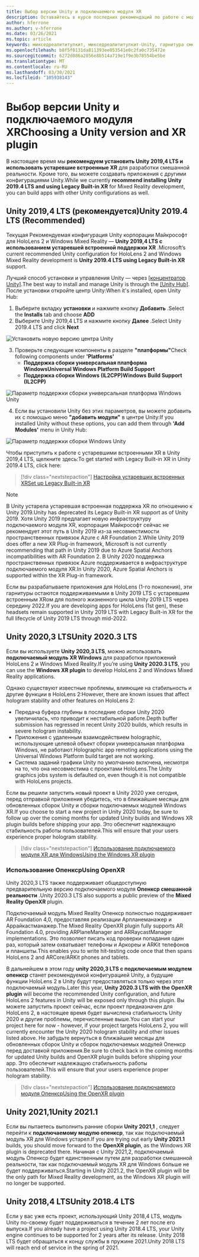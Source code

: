 ```yaml
---
title: Выбор версии Unity и подключаемого модуля XR
description: Оставайтесь в курсе последних рекомендаций по работе с модулями Unity и XR для разработки приложений HoloLens.
author: hferrone
ms.author: v-hferrone
ms.date: 03/26/2021
ms.topic: article
keywords: микседреалититулкит, микседреалититулкит-Unity, гарнитура смешанной реальности, гарнитура Windows Mixed Reality, гарнитура виртуальной реальности, Unity
ms.openlocfilehash: b8f5f0131da811393ee053541e0c2fa0c735472e
ms.sourcegitcommit: 6272d086a2856e8b514a719e1f9e3b78554be5be
ms.translationtype: MT
ms.contentlocale: ru-RU
ms.lasthandoff: 03/30/2021
ms.locfileid: "105938143"
---
```

# <a name="choosing-a-unity-version-and-xr-plugin"></a><span data-ttu-id="84e25-104">Выбор версии Unity и подключаемого модуля XR</span><span class="sxs-lookup"><span data-stu-id="84e25-104">Choosing a Unity version and XR plugin</span></span>

<span data-ttu-id="84e25-105">В настоящее время мы **рекомендуем установить Unity 2019,4 LTS и использовать устаревшие встроенные XR** для разработки смешанной реальности. Кроме того, вы можете создавать приложения с другими конфигурациями Unity.</span><span class="sxs-lookup"><span data-stu-id="84e25-105">While we currently **recommend installing Unity 2019.4 LTS and using Legacy Built-in XR** for Mixed Reality development, you can build apps with other Unity configurations as well.</span></span>

## <a name="unity-20194-lts-recommended"></a><span data-ttu-id="84e25-106">Unity 2019,4 LTS (рекомендуется)</span><span class="sxs-lookup"><span data-stu-id="84e25-106">Unity 2019.4 LTS (Recommended)</span></span>

<span data-ttu-id="84e25-107">Текущая Рекомендуемая конфигурация Unity корпорации Майкрософт для HoloLens 2 и Windows Mixed Reality — **Unity 2019,4 LTS с использованием устаревшей встроенной поддержки XR** .</span><span class="sxs-lookup"><span data-stu-id="84e25-107">Microsoft’s current recommended Unity configuration for HoloLens 2 and Windows Mixed Reality development is **Unity 2019.4 LTS using Legacy Built-in XR** support.</span></span>

<span data-ttu-id="84e25-108">Лучший способ установки и управления Unity — через <a href="https://unity3d.com/get-unity/download" target="_blank">[концентратор Unity]</a>.</span><span class="sxs-lookup"><span data-stu-id="84e25-108">The best way to install and manage Unity is through the <a href="https://unity3d.com/get-unity/download" target="_blank">[Unity Hub]</a>.</span></span> <span data-ttu-id="84e25-109">После установки откройте центр Unity:</span><span class="sxs-lookup"><span data-stu-id="84e25-109">When it's installed, open Unity Hub:</span></span>

1. <span data-ttu-id="84e25-110">Выберите вкладку **установки** и нажмите кнопку **Добавить** .</span><span class="sxs-lookup"><span data-stu-id="84e25-110">Select the **Installs** tab and choose **ADD**</span></span>
2. <span data-ttu-id="84e25-111">Выберите Unity 2019,4 LTS и нажмите кнопку **Далее** .</span><span class="sxs-lookup"><span data-stu-id="84e25-111">Select Unity 2019.4 LTS and click **Next**</span></span>

![Установить новую версию центра Unity](images/unity-hub-img-01.png)

3. <span data-ttu-id="84e25-113">Проверьте следующие компоненты в разделе **"платформы"**</span><span class="sxs-lookup"><span data-stu-id="84e25-113">Check following components under **'Platforms'**</span></span>
    * <span data-ttu-id="84e25-114">**Поддержка сборки универсальная платформа Windows**</span><span class="sxs-lookup"><span data-stu-id="84e25-114">**Universal Windows Platform Build Support**</span></span> 
    * <span data-ttu-id="84e25-115">**Поддержка сборки Windows (IL2CPP)**</span><span class="sxs-lookup"><span data-stu-id="84e25-115">**Windows Build Support (IL2CPP)**</span></span>

![Параметр поддержки сборки универсальная платформа Windows Unity](../images/Unity_Install_Option_UWP.png)

4. <span data-ttu-id="84e25-117">Если вы установили Unity без этих параметров, вы можете добавить их с помощью меню **"добавить модули"** в центре Unity:</span><span class="sxs-lookup"><span data-stu-id="84e25-117">If you installed Unity without these options, you can add them through **'Add Modules'** menu in Unity Hub:</span></span>

![Параметр поддержки сборки Windows Unity](../images/Unity_Install_Option_UWP2.png)

<span data-ttu-id="84e25-119">Чтобы приступить к работе с устаревшими встроенными XR в Unity 2019,4 LTS, щелкните здесь:</span><span class="sxs-lookup"><span data-stu-id="84e25-119">To get started with Legacy Built-in XR in Unity 2019.4 LTS, click here:</span></span>

> [!div class="nextstepaction"]
> [<span data-ttu-id="84e25-120">Настройка устаревших встроенных XR</span><span class="sxs-lookup"><span data-stu-id="84e25-120">Set up Legacy Built-in XR</span></span>](legacy-xr-support.md)

> [!NOTE]
> <span data-ttu-id="84e25-121">В Unity устарела устаревшая встроенная поддержка XR по отношению к Unity 2019.</span><span class="sxs-lookup"><span data-stu-id="84e25-121">Unity has deprecated its Legacy Built-in XR support as of Unity 2019.</span></span>  <span data-ttu-id="84e25-122">Хотя Unity 2019 предлагает новую инфраструктуру подключаемого модуля XR, корпорация Майкрософт сейчас не рекомендует этот путь в Unity 2019 из-за несовместимости пространственных привязок Azure с AR Foundation 2.</span><span class="sxs-lookup"><span data-stu-id="84e25-122">While Unity 2019 does offer a new XR Plug-in framework, Microsoft is not currently recommending that path in Unity 2019 due to Azure Spatial Anchors incompatibilities with AR Foundation 2.</span></span>  <span data-ttu-id="84e25-123">В Unity 2020 поддержка пространственных привязок Azure поддерживается в инфраструктуре подключаемого модуля XR.</span><span class="sxs-lookup"><span data-stu-id="84e25-123">In Unity 2020, Azure Spatial Anchors is supported within the XR Plug-in framework.</span></span>

<span data-ttu-id="84e25-124">Если вы разрабатываете приложения для HoloLens (1-го поколения), эти гарнитуры остаются поддерживаемыми в Unity 2019 LTS с устаревшим встроенным XRом для полного жизненного цикла Unity 2019 LTS через середину 2022.</span><span class="sxs-lookup"><span data-stu-id="84e25-124">If you are developing apps for HoloLens (1st gen), these headsets remain supported in Unity 2019 LTS with Legacy Built-in XR for the full lifecycle of Unity 2019 LTS through mid-2022.</span></span>

## <a name="unity-20203-lts"></a><span data-ttu-id="84e25-125">Unity 2020,3 LTS</span><span class="sxs-lookup"><span data-stu-id="84e25-125">Unity 2020.3 LTS</span></span> 

<span data-ttu-id="84e25-126">Если вы используете **Unity 2020,3 LTS**, можно использовать **подключаемый модуль XR Windows** для разработки приложений HoloLens 2 и Windows Mixed Reality.</span><span class="sxs-lookup"><span data-stu-id="84e25-126">If you’re using **Unity 2020.3 LTS**, you can use the **Windows XR plugin** to develop HoloLens 2 and Windows Mixed Reality applications.</span></span>

<span data-ttu-id="84e25-127">Однако существуют известные проблемы, влияющие на стабильность и другие функции в HoloLens 2:</span><span class="sxs-lookup"><span data-stu-id="84e25-127">However, there are known issues that affect hologram stability and other features on HoloLens 2:</span></span> 

* <span data-ttu-id="84e25-128">Передача буфера глубины в последние сборки Unity 2020 увеличилась, что приводит к нестабильной работе.</span><span class="sxs-lookup"><span data-stu-id="84e25-128">Depth buffer submission has regressed in recent Unity 2020 builds, which results in severe hologram instability.</span></span>
* <span data-ttu-id="84e25-129">Приложения с удаленным взаимодействием holographic, использующие целевой объект сборки универсальная платформа Windows, не работают.</span><span class="sxs-lookup"><span data-stu-id="84e25-129">Holographic app remoting applications using the Universal Windows Platform build target are not working.</span></span>
* <span data-ttu-id="84e25-130">Система заданий графики Unity по умолчанию включена, несмотря на то, что она несовместима с проектами HoloLens.</span><span class="sxs-lookup"><span data-stu-id="84e25-130">The Unity graphics jobs system is defaulted on, even though it is not compatible with HoloLens projects.</span></span>

<span data-ttu-id="84e25-131">Если вы решили запустить новый проект в Unity 2020 уже сегодня, перед отправкой приложения убедитесь, что в ближайшие месяцы для обновленных сборок Unity и сборки подключаемых модулей Windows XR.</span><span class="sxs-lookup"><span data-stu-id="84e25-131">If you choose to start a new project in Unity 2020 today, be sure to follow up over the coming months for updated Unity builds and Windows XR plugin builds before shipping your app.</span></span>  <span data-ttu-id="84e25-132">Это обеспечит надлежащую стабильность работы пользователей.</span><span class="sxs-lookup"><span data-stu-id="84e25-132">This will ensure that your users experience proper hologram stability.</span></span>

> [!div class="nextstepaction"]
> [<span data-ttu-id="84e25-133">Использование подключаемого модуля XR для Windows</span><span class="sxs-lookup"><span data-stu-id="84e25-133">Using the Windows XR plugin</span></span>](windows-xr-plugin.md)

### <a name="using-openxr"></a><span data-ttu-id="84e25-134">Использование Опенкср</span><span class="sxs-lookup"><span data-stu-id="84e25-134">Using OpenXR</span></span>

<span data-ttu-id="84e25-135">Unity 2020,3 LTS также поддерживает общедоступную предварительную версию подключаемого модуля **Опенкср смешанной реальности** .</span><span class="sxs-lookup"><span data-stu-id="84e25-135">Unity 2020.3 LTS also supports a public preview of the **Mixed Reality OpenXR** plugin.</span></span>

<span data-ttu-id="84e25-136">Подключаемый модуль Mixed Reality Опенкср полностью поддерживает AR Foundation 4,0, предоставляя реализации Арпланеманажер и Аррайкастманажер.</span><span class="sxs-lookup"><span data-stu-id="84e25-136">The Mixed Reality OpenXR plugin fully supports AR Foundation 4.0, providing ARPlaneManager and ARRaycastManager implementations.</span></span> <span data-ttu-id="84e25-137">Это позволяет писать код проверки попадания один раз, который затем охватывает телефоны и Аркореы и ARKit телефонов и планшеты.</span><span class="sxs-lookup"><span data-stu-id="84e25-137">This enables you to write hit-testing code once that then spans HoloLens 2 and ARCore/ARKit phones and tablets.</span></span> 

<span data-ttu-id="84e25-138">В дальнейшем в этом году **unity 2020,3 LTS с подключаемым модулем опенкср** станет рекомендуемой конфигурацией Unity, а будущие функции HoloLens 2 в Unity будут предоставляться только через этот подключаемый модуль.</span><span class="sxs-lookup"><span data-stu-id="84e25-138">Later this year, **Unity 2020.3 LTS with the OpenXR plugin** will become the recommended Unity configuration, and future HoloLens 2 features in Unity will be exposed only through this plugin.</span></span>  <span data-ttu-id="84e25-139">Вы можете запустить проект сейчас, если проект предназначен для HoloLens 2, в настоящее время будет вычислена стабильность Unity 2020 и другие проблемы, перечисленные выше.</span><span class="sxs-lookup"><span data-stu-id="84e25-139">You can start your project here for now - however, if your project targets HoloLens 2, you will currently encounter the Unity 2020 hologram stability and other issues listed above.</span></span>  <span data-ttu-id="84e25-140">Не забудьте вернуться в ближайшие месяцы для обновленных сборок Unity и сборок подключаемых модулей Опенкср перед доставкой приложения.</span><span class="sxs-lookup"><span data-stu-id="84e25-140">Be sure to check back in the coming months for updated Unity builds and OpenXR plugin builds before shipping your app.</span></span>  <span data-ttu-id="84e25-141">Это обеспечит надлежащую стабильность работы пользователей.</span><span class="sxs-lookup"><span data-stu-id="84e25-141">This will ensure that your users experience proper hologram stability.</span></span> 

> [!div class="nextstepaction"]
> [<span data-ttu-id="84e25-142">Использование подключаемого модуля Опенкср</span><span class="sxs-lookup"><span data-stu-id="84e25-142">Using the OpenXR plugin</span></span>](openxr-getting-started.md)

## <a name="unity-20211"></a><span data-ttu-id="84e25-143">Unity 2021,1</span><span class="sxs-lookup"><span data-stu-id="84e25-143">Unity 2021.1</span></span>

<span data-ttu-id="84e25-144">Если вы пытаетесь выполнить ранние сборки **Unity 2021,1** , следует перейти к **подключаемому модулю опенкср**, так как подключаемый модуль XR для Windows устарел.</span><span class="sxs-lookup"><span data-stu-id="84e25-144">If you are trying out early **Unity 2021.1** builds, you should move forward to the **OpenXR plugin**, as the Windows XR plugin is deprecated there.</span></span>  <span data-ttu-id="84e25-145">Начиная с Unity 2021,2, подключаемый модуль Опенкср будет единственным путем для разработки смешанной реальности, так как подключаемый модуль XR для Windows больше не будет поддерживаться.</span><span class="sxs-lookup"><span data-stu-id="84e25-145">Starting in Unity 2021.2, the OpenXR plugin will be the only path for Mixed Reality development, as the Windows XR plugin will no longer be supported.</span></span>

## <a name="unity-20184-lts"></a><span data-ttu-id="84e25-146">Unity 2018,4 LTS</span><span class="sxs-lookup"><span data-stu-id="84e25-146">Unity 2018.4 LTS</span></span>

<span data-ttu-id="84e25-147">Если у вас уже есть проект, использующий Unity 2018,4 LTS, модуль Unity по-своему будет поддерживаться в течение 2 лет после его выпуска.</span><span class="sxs-lookup"><span data-stu-id="84e25-147">If you already have a project using Unity 2018.4 LTS, your Unity engine continues to be supported for 2 years after its release.</span></span>  <span data-ttu-id="84e25-148">Unity 2018 LTS будет обращаться к концу службы в пружине 2021.</span><span class="sxs-lookup"><span data-stu-id="84e25-148">Unity 2018 LTS will reach end of service in the spring of 2021.</span></span>

